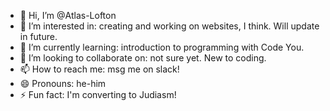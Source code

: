 - 👋 Hi, I’m @Atlas-Lofton
- 👀 I’m interested in: creating and working on websites, I think. Will update in future.
- 🌱 I’m currently learning: introduction to programming with Code You.
- 💞️ I’m looking to collaborate on: not sure yet. New to coding.
- 📫 How to reach me: msg me on slack!
- 😄 Pronouns: he-him
- ⚡ Fun fact: I'm converting to Judiasm!

<!---
Atlas-Lofton/Atlas-Lofton is a ✨ special ✨ repository because its `README.md` (this file) appears on your GitHub profile.
You can click the Preview link to take a look at your changes.
--->
